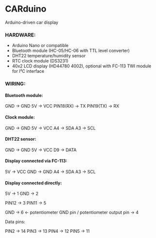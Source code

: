 # CARduino
Arduino-driven car display

### HARDWARE:

- Arduino Nano or compatible
- Bluetooth module (HC-05/HC-06 with TTL level converter)
- DHT22 temperature/humidity sensor
- RTC clock module (DS3231)
- 40x2 LCD display (HD44780 4002), optional with FC-113 TWI module for I²C interface

### WIRING:

#### Bluetooth module:

GND        -> GND
5V         -> VCC
PIN18(RX)  -> TX
PIN19(TX)  -> RX

#### Clock module:

GND        -> GND
5V         -> VCC
A4         -> SDA
A3         -> SCL

#### DHT22 sensor:

GND        -> GND
5V         -> VCC
D9         -> DATA

#### Display connected via FC-113:

5V         -> VCC
GND        -> GND
A4         -> SDA
A3         -> SCL

#### Display connected directly:

5V         -> 1
GND        -> 2

PIN12      -> 3
PIN11      -> 5

GND        -> 6 <- potentiometer GND pin / potentiometer output pin -> 4

Data pins:

PIN2       -> 14
PIN3       -> 13
PIN4       -> 12
PIN5       -> 11
